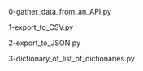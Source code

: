 0-gather_data_from_an_API.py

1-export_to_CSV.py

2-export_to_JSON.py

3-dictionary_of_list_of_dictionaries.py